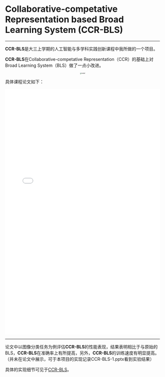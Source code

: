 # Collaborative-competative Representation based Broad Learning System (CCR-BLS)
***
**CCR-BLS**是大三上学期的人工智能与多学科实践创新课程中我所做的一个项目。   

**CCR-BLS**在Collaborative-competative Representation（CCR）的基础上对Broad Learning System（BLS）做了一点小改进。

<div align="center">
<img src="/assets/CCR-BLS.png" alt="model" style="zoom:30%;" />
</div>

具体课程论文如下：

<!-- ```pdf
	/学海无涯/科研/CCR-BLS.pdf
``` -->
<center>
<embed src="/学海无涯/科研/CCR-BLS.pdf" type="application/pdf" width="100%" height="800" />
</center>
<!-- <embed src="https://mozilla.github.io/pdf.js/web/viewer.html?file=/学海无涯/科研/CCR-BLS.pdf" height=800px; width=100%> -->

***
论文中以图像分类任务为例评估**CCR-BLS**的性能表现，结果表明相比于与原始的BLS，**CCR-BLS**在准确率上有所提高，另外，**CCR-BLS**的训练速度有明显提高。（并未在论文中展示，可于本项目的实现记录CCR-BLS-1.pptx看到实验结果） 

具体的实现细节可见于[CCR-BLS](https://github.com/WuGuangHeng/CCR_BLS)。  
